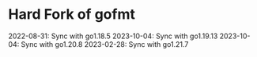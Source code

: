 # Hard Fork of gofmt

2022-08-31: Sync with go1.18.5
2023-10-04: Sync with go1.19.13
2023-10-04: Sync with go1.20.8
2023-02-28: Sync with go1.21.7

